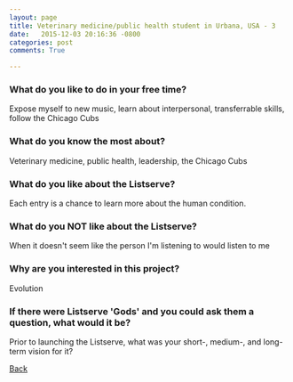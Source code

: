 ```yaml
---
layout: page
title: Veterinary medicine/public health student in Urbana, USA - 3
date:   2015-12-03 20:16:36 -0800
categories: post
comments: True

---
```


### What do you like to do in your free time?
<p>Expose myself to new music, learn about interpersonal, transferrable skills, follow the Chicago Cubs</p>

### What do you know the most about?
<p>Veterinary medicine, public health, leadership, the Chicago Cubs</p>

### What do you like about the Listserve?
<p>Each entry is a chance to learn more about the human condition.</p>

### What do you NOT like about the Listserve?
<p>When it doesn't seem like the person I'm listening to would listen to me</p>

### Why are you interested in this project?
<p>Evolution</p>

### If there were Listserve 'Gods' and you could ask them a question, what would it be?
<p>Prior to launching the Listserve, what was your short-, medium-, and long-term vision for it?</p>

[Back][1]

[1]: /responders/all